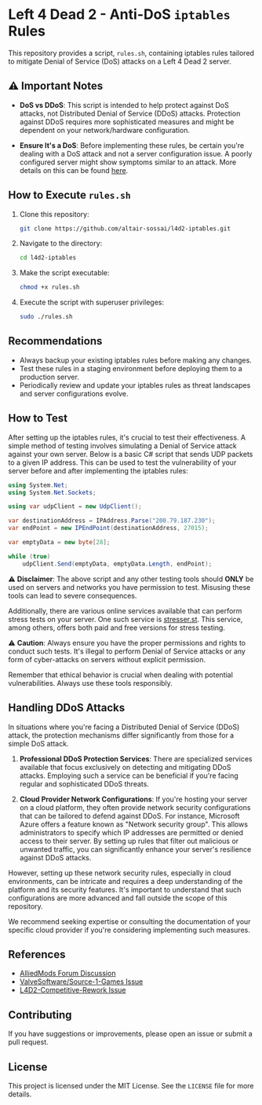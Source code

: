 # Left 4 Dead 2 - Anti-DoS `iptables` Rules

This repository provides a script, `rules.sh`, containing iptables rules tailored to mitigate Denial of Service (DoS) attacks on a Left 4 Dead 2 server.

## ⚠️ Important Notes
- **DoS vs DDoS**: This script is intended to help protect against DoS attacks, not Distributed Denial of Service (DDoS) attacks. Protection against DDoS requires more sophisticated measures and might be dependent on your network/hardware configuration.
  
- **Ensure It's a DoS**: Before implementing these rules, be certain you're dealing with a DoS attack and not a server configuration issue. A poorly configured server might show symptoms similar to an attack. More details on this can be found [here](https://github.com/SirPlease/L4D2-Competitive-Rework/issues/665).

## How to Execute `rules.sh`

1. Clone this repository:
   ```bash
   git clone https://github.com/altair-sossai/l4d2-iptables.git
   ```

2. Navigate to the directory:
   ```bash
   cd l4d2-iptables
   ```

3. Make the script executable:
   ```bash
   chmod +x rules.sh
   ```

4. Execute the script with superuser privileges:
   ```bash
   sudo ./rules.sh
   ```

## Recommendations
- Always backup your existing iptables rules before making any changes.
- Test these rules in a staging environment before deploying them to a production server.
- Periodically review and update your iptables rules as threat landscapes and server configurations evolve.

## How to Test

After setting up the iptables rules, it's crucial to test their effectiveness. A simple method of testing involves simulating a Denial of Service attack against your own server. Below is a basic C# script that sends UDP packets to a given IP address. This can be used to test the vulnerability of your server before and after implementing the iptables rules:

```csharp
using System.Net;
using System.Net.Sockets;

using var udpClient = new UdpClient();

var destinationAddress = IPAddress.Parse("200.79.187.230");
var endPoint = new IPEndPoint(destinationAddress, 27015);

var emptyData = new byte[28];

while (true)
    udpClient.Send(emptyData, emptyData.Length, endPoint);
```

⚠️ **Disclaimer**: The above script and any other testing tools should **ONLY** be used on servers and networks you have permission to test. Misusing these tools can lead to severe consequences.

Additionally, there are various online services available that can perform stress tests on your server. One such service is [stresser.st](https://stresser.st/). This service, among others, offers both paid and free versions for stress testing. 

⚠️ **Caution**: Always ensure you have the proper permissions and rights to conduct such tests. It's illegal to perform Denial of Service attacks or any form of cyber-attacks on servers without explicit permission.

Remember that ethical behavior is crucial when dealing with potential vulnerabilities. Always use these tools responsibly.

## Handling DDoS Attacks

In situations where you're facing a Distributed Denial of Service (DDoS) attack, the protection mechanisms differ significantly from those for a simple DoS attack.

1. **Professional DDoS Protection Services**: There are specialized services available that focus exclusively on detecting and mitigating DDoS attacks. Employing such a service can be beneficial if you're facing regular and sophisticated DDoS threats.

2. **Cloud Provider Network Configurations**: If you're hosting your server on a cloud platform, they often provide network security configurations that can be tailored to defend against DDoS. For instance, Microsoft Azure offers a feature known as "Network security group". This allows administrators to specify which IP addresses are permitted or denied access to their server. By setting up rules that filter out malicious or unwanted traffic, you can significantly enhance your server's resilience against DDoS attacks.

However, setting up these network security rules, especially in cloud environments, can be intricate and requires a deep understanding of the platform and its security features. It's important to understand that such configurations are more advanced and fall outside the scope of this repository.

We recommend seeking expertise or consulting the documentation of your specific cloud provider if you're considering implementing such measures.

## References
- [AlliedMods Forum Discussion](https://forums.alliedmods.net/showthread.php?t=151551)
- [ValveSoftware/Source-1-Games Issue](https://github.com/ValveSoftware/Source-1-Games/issues/5141)
- [L4D2-Competitive-Rework Issue](https://github.com/SirPlease/L4D2-Competitive-Rework/issues/665)

## Contributing
If you have suggestions or improvements, please open an issue or submit a pull request.

## License
This project is licensed under the MIT License. See the `LICENSE` file for more details.

